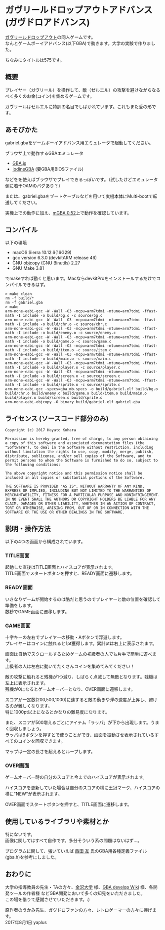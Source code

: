 # ガヴリールドロップアウトアドバンス(ガヴドロアドバンス)

[ガヴリールドロップアウト](http://gabdro.com/)の同人ゲームです。  
なんとゲームボーイアドバンス(以下GBA)で動きます。大学の実験で作りました。  

ちなみにタイトルは575です。

## 概要

プレイヤー（ガヴリール）を操作して、敵（ゼルエル）の攻撃を避けながらなるべく多くのお金(コイン)を集めるゲームです。  

ガヴリールはゼルエルに特訓の名目でしばかれています。これもまた愛の形です。

## あそびかた

gabriel.gbaをゲームボーイアドバンス用エミュレータで起動してください。  

ブラウザ上で動作するGBAエミュレータ  

- [GBA.js](http://endrift.github.io/gbajs/)
- [IodineGBA](https://taisel.github.io/IodineGBA/) (要GBA用BIOSファイル)  

などをを使えばブラウザでプレイできるっぽいです。（試したけどエミュレータ側に若干OAMのバグあり？） 

または、gabriel.gbaをブートケーブルなどを用いて実機本体にMulti-bootで転送してください。  

実機上での動作に加え、[mGBA 0.52](https://mgba.io/)上で動作を確認しています。  

## コンパイル

以下の環境  

- macOS Sierra 10.12.6(16G29)  
- gcc version 6.3.0 (devkitARM release 46)  
- GNU objcopy (GNU Binutils) 2.27  
- GNU Make 3.81  

でmakeすれば動くと思います。MacならdevkitProをインストールするだけでコンパイルできるはず。

    > make clean
    rm -f build/*
    rm -f gabriel.gba
    > make
    arm-none-eabi-gcc -W -Wall -O3 -mcpu=arm7tdmi -mtune=arm7tdmi -ffast-math -I include -o build/bg.o -c source/bg.c
    arm-none-eabi-gcc -W -Wall -O3 -mcpu=arm7tdmi -mtune=arm7tdmi -ffast-math -I include -o build/chr.o -c source/chr.c
    arm-none-eabi-gcc -W -Wall -O3 -mcpu=arm7tdmi -mtune=arm7tdmi -ffast-math -I include -o build/enemy.o -c source/enemy.c
    arm-none-eabi-gcc -W -Wall -O3 -mcpu=arm7tdmi -mtune=arm7tdmi -ffast-math -I include -o build/game.o -c source/game.c
    arm-none-eabi-gcc -W -Wall -O3 -mcpu=arm7tdmi -mtune=arm7tdmi -ffast-math -I include -o build/item.o -c source/item.c
    arm-none-eabi-gcc -W -Wall -O3 -mcpu=arm7tdmi -mtune=arm7tdmi -ffast-math -I include -o build/main.o -c source/main.c
    arm-none-eabi-gcc -W -Wall -O3 -mcpu=arm7tdmi -mtune=arm7tdmi -ffast-math -I include -o build/player.o -c source/player.c
    arm-none-eabi-gcc -W -Wall -O3 -mcpu=arm7tdmi -mtune=arm7tdmi -ffast-math -I include -o build/screen.o -c source/screen.c
    arm-none-eabi-gcc -W -Wall -O3 -mcpu=arm7tdmi -mtune=arm7tdmi -ffast-math -I include -o build/sprite.o -c source/sprite.c
    arm-none-eabi-gcc -specs=gba_mb.specs -o build/gabriel.elf build/bg.o build/chr.o build/enemy.o build/game.o build/item.o build/main.o build/player.o build/screen.o build/sprite.o
    arm-none-eabi-objcopy -O binary build/gabriel.elf gabriel.gba

## ライセンス (ソースコード部分のみ)

    Copyright (c) 2017 Hayato Kohara

    Permission is hereby granted, free of charge, to any person obtaining a copy of this software and associated documentation files (the "Software"), to deal in the Software without restriction, including without limitation the rights to use, copy, modify, merge, publish, distribute, sublicense, and/or sell copies of the Software, and to permit persons to whom the Software is furnished to do so, subject to the following conditions:

    The above copyright notice and this permission notice shall be included in all copies or substantial portions of the Software.

    THE SOFTWARE IS PROVIDED "AS IS", WITHOUT WARRANTY OF ANY KIND, EXPRESS OR IMPLIED, INCLUDING BUT NOT LIMITED TO THE WARRANTIES OF MERCHANTABILITY, FITNESS FOR A PARTICULAR PURPOSE AND NONINFRINGEMENT. IN NO EVENT SHALL THE AUTHORS OR COPYRIGHT HOLDERS BE LIABLE FOR ANY CLAIM, DAMAGES OR OTHER LIABILITY, WHETHER IN AN ACTION OF CONTRACT, TORT OR OTHERWISE, ARISING FROM, OUT OF OR IN CONNECTION WITH THE SOFTWARE OR THE USE OR OTHER DEALINGS IN THE SOFTWARE.

## 説明・操作方法

以下の4つの画面から構成されています。  

### TITLE画面

起動した直後はTITLE画面とハイスコアが表示されます。  
TITLE画面でスタートボタンを押すと、READY画面に遷移します。  

### READY画面

いきなりゲームが開始するのは酷だと思うのでプレイヤーと敵の位置を確認して準備をします。  
数秒でGAME画面に遷移します。  

### GAME画面

十字キーの左右でプレイヤーの移動・Aボタンで浮遊します。  
プレイヤーはコインに触れると1pt獲得します。累計ptは右上に表示されます。  

画面は自動でスクロールするためゲームの初級者の人でも片手で簡単に遊べます。  
上級者の人は左右に動いてたくさんコインを集めてみてください！  

敵の攻撃に触れると残機が1つ減り、しばらく点滅して無敵となります。残機は左上に表示されます。  
残機が0になるとゲームオーバーとなり、OVER画面に遷移します。  

スコアが一定数(200,500,1000)に達すると敵の動きや弾の速度が上昇し、避けるのが難しくなります。  
特に1000pt以上になるとかなりの難易度になります。  

また、スコアが500増えるごとにアイテム「ラッパ」が下から出現します。うまく回収しましょう。  
ラッパはBボタンを押すとで使うことができ、画面を振動させ表示されているすべてのコインを回収できます。  

マップは一定の長さを超えるとループします。  

### OVER画面

ゲームオーバー時の自分のスコアと今までのハイスコアが表示されます。  

ハイスコアを更新していた場合は自分のスコアの横に王冠マーク、ハイスコアの横に"NEW"が表示されます。  

OVER画面でスタートボタンを押すと、TITLE画面に遷移します。  

## 使用しているライブラリや素材とか

特にないです。  
画像に関してはすべて自作です。多分そういう系の問題はないはず…。  

プログラムに関して、強いていえば [西田 亙](http://www.skyfree.org/jpn/) 氏のGBA用各種定義ファイル(gba.h)を参考にしました。

## おわりに

大学の指導教員の先生・TAの方々、[金沢大学](http://jaco.ec.t.kanazawa-u.ac.jp/edu/GBA/index.html) 様、[GBA develop Wiki](http://akkera102.sakura.ne.jp/gbadev/) 様、各開発ツールの作者様 などGBA開発において多くの知見をいただきました。  
この場を借りて感謝させていただきます。:)  

原作者のうかみ先生、ガヴドロファンの方々、レトロゲーマーの方々に捧げます。  
2017年8月1日 yaplus